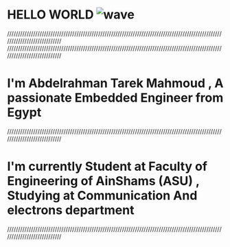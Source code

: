 # HELLO WORLD ![wave](https://user-images.githubusercontent.com/85140058/155940087-a00f607e-c1b1-4edc-84ed-2d2a6c61869d.gif)


////////////////////////////////////////////////////////////////////////////////////////////////////////////////////////////
////////////////////////////////////////////////////////////////////////////////////////////////////////////////////////////

# I'm Abdelrahman Tarek Mahmoud , A passionate Embedded Engineer from Egypt
////////////////////////////////////////////////////////////////////////////////////////////////////////////////////////////
# I'm currently Student at Faculty of Engineering of AinShams (ASU) , Studying at Communication And electrons department
////////////////////////////////////////////////////////////////////////////////////////////////////////////////////////////
